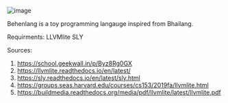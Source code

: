 

![image](https://user-images.githubusercontent.com/34571056/185396634-a3115f2b-1a93-4223-961c-512170673c2a.png)

Behenlang is a toy programming langauge inspired from Bhailang.

Requirments:
LLVMlite
SLY

Sources:

1. https://school.geekwall.in/p/Byz8Rg0GX
2. https://llvmlite.readthedocs.io/en/latest/
3. https://sly.readthedocs.io/en/latest/sly.html
4. https://groups.seas.harvard.edu/courses/cs153/2019fa/llvmlite.html
5. https://buildmedia.readthedocs.org/media/pdf/llvmlite/latest/llvmlite.pdf

